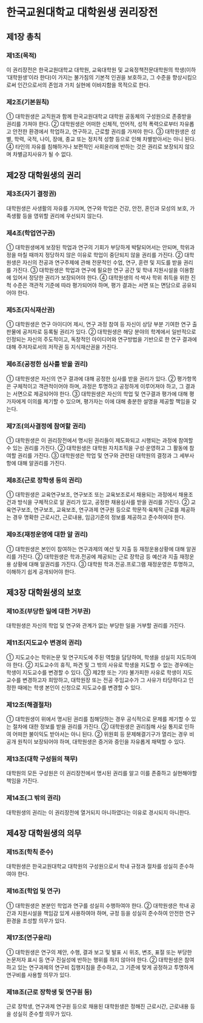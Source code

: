 # 한국교원대학교 대학원생 권리장전

## 제1장 총칙

### 제1조(목적)

이 권리장전은 한국교원대학교 대학원, 교육대학원 및 교육정책전문대학원의 학생(이하 ‘대학원생’이라 한다)이 가지는 불가침의 기본적 인권을 보호하고, 그 수준을 향상시킴으로써 인간으로서의 존엄과 가치 실현에 이바지함을 목적으로 한다.

### 제2조(기본원칙)

① 대학원생은 교직원과 함께 한국교원대학교 대학원 공동체의 구성원으로 존중받을 권리를 가져야 한다.
② 대학원생은 어떠한 신체적, 언어적, 성적 폭력으로부터 자유롭고 안전한 환경에서 학업하고, 연구하고, 근로할 권리를 가져야 한다.
③ 대학원생은 성별, 학력, 국적, 나이, 장애, 종교 또는 정치적 성향 등으로 인해 차별받아서는 아니 된다.
④ 타인의 자유를 침해하거나 보편적인 사회윤리에 반하는 것은 권리로 보장되지 않으며 차별금지사유가 될 수 없다.

## 제2장 대학원생의 권리

### 제3조(자기 결정권)

대학원생은 사생활의 자유를 가지며, 연구와 학업은 건강, 안전, 혼인과 모성의 보호, 가족생활 등을 영위할 권리에 우선되지 않는다.

### 제4조(학업연구권)

① 대학원생에게 보장된 학업과 연구의 기회가 부당하게 박탈되어서는 안되며, 학위과정을 마칠 때까지 정당하지 않은 이유로 학업이 중단되지 않을 권리를 가진다.
② 대학원생은 자신의 전공과 연구주제에 관해 전문적인 수업, 연구, 훈련 및 지도를 받을 권리를 가진다.
③ 대학원생은 학업과 연구에 필요한 연구 공간 및 학내 지원시설을 이용함에 있어서 정당한 권리가 보장되어야 한다.
④ 대학원생의 석‧박사 학위 취득을 위한 진척 수준은 객관적 기준에 따라 평가되어야 하며, 평가 결과는 서면 또는 면담으로 공유되어야 한다.

### 제5조(지식재산권)

① 대학원생은 연구 아이디어 제시, 연구 과정 참여 등 자신이 상당 부분 기여한 연구 출판물에 공저자로 등록될 권리가 있다.
② 대학원생은 해당 분야의 학계에서 일반적으로 인정되는 자신의 주도적이고, 독창적인 아이디어와 연구방법을 기반으로 한 연구 결과에 대해 주저자로서의 저작권 등 지식재산권을 가진다.

### 제6조(공정한 심사를 받을 권리)

① 대학원생은 자신의 연구 결과에 대해 공정한 심사를 받을 권리가 있다.
② 평가항목은 구체적이고 객관적이어야 하며, 과정은 투명하고 공정하게 이루어져야 하고, 그 결과는 서면으로 제공되어야 한다.
③ 대학원생은 자신의 학업 및 연구결과 평가에 대해 평가자에게 이의를 제기할 수 있으며, 평가자는 이에 대해 충분한 설명을 제공할 책임을 갖는다.

### 제7조(의사결정에 참여할 권리)

① 대학원생은 이 권리장전에서 명시된 권리들이 제도화되고 시행되는 과정에 참여할 수 있는 권리를 가진다.
② 대학원생은 대학원 자치조직을 구성‧운영하고 그 활동에 참여할 권리를 가진다.
③ 대학원생은 학업 및 연구와 관련된 대학원의 결정과 그 세부사항에 대해 알권리를 가진다.

### 제8조(근로 장학생 등의 권리)

① 대학원생은 교육연구보조, 연구보조 또는 교육보조로서 채용되는 과정에서 채용조건과 방식을 구체적으로 알 권리가 있고, 공정한 채용심사를 받을 권리를 가진다.
② 교육연구보조, 연구보조, 교육보조, 연구과제 연구원 등으로 학문적‧육체적 근로를 제공하는 경우 명확한 근로시간, 근로내용, 임금기준의 정보를 제공하고 준수하여야 한다.

### 제9조(재정운영에 대한 알 권리)

① 대학원생은 본인이 참여하는 연구과제의 예산 및 지출 등 재정운용상황에 대해 알권리를 가진다.
② 대학원생은 학과․전공에 제공되는 근로 장학금 등 예산과 지출 재정운용 상황에 대해 알권리를 가진다.
③ 대학원 학과․전공․프로그램 재정운영은 투명하고, 이해하기 쉽게 공개되어야 한다.

## 제3장 대학원생의 보호

### 제10조(부당한 일에 대한 거부권)

대학원생은 자신의 학업 및 연구와 관계가 없는 부당한 일을 거부할 권리를 가진다.

### 제11조(지도교수 변경의 권리)

① 지도교수는 학위논문 및 연구지도에 주된 역할을 담당하여, 학생을 성실히 지도하여야 한다.
② 지도교수의 휴직, 파견 및 그 밖의 사유로 학생을 지도할 수 없는 경우에는 학생이 지도교수를 변경할 수 있다.
③ 제2항 또는 기타 불가피한 사유로 학생이 지도교수를 변경하고자 희망하고, 대학원장 또는 전공 주임교수가 그 사유가 타당하다고 인정한 때에는 학생 본인이 신청으로 지도교수를 변경할 수 있다.

### 제12조(해결절차)

① 대학원생이 위에서 명시된 권리를 침해당하는 경우 공식적으로 문제를 제기할 수 있는 절차에 대한 정보를 받을 권리를 가진다.
② 대학원생은 권리침해 사실 통지로 인하여 어떠한 불이익도 받아서는 아니 된다.
② 위원회 등 문제해결기구가 열리는 경우 비공개 원칙이 보장되어야 하며, 대학원생은 증거와 증인을 자유롭게 채택할 수 있다.

### 제13조(대학 구성원의 책무)

대학원의 모든 구성원은 이 권리장전에서 명시된 권리를 알고 이를 존중하고 실현해야할 책임을 가진다.

### 제14조(그 밖의 권리)

대학원생의 권리는 이 권리장전에 열거되지 아니하였다는 이유로 경시되지 아니한다.

## 제4장 대학원생의 의무

### 제15조(학칙 준수)

대학원생은 한국교원대학교 대학원의 구성원으로서 학내 규정과 절차를 성실히 준수하여야 한다.

### 제16조(학업 및 연구)

① 대학원생은 본분인 학업과 연구를 성실히 수행하여야 한다.
② 대학원생은 학내 공간과 지원시설을 책임감 있게 사용하여야 하며, 규정 등을 성실히 준수하여 안전한 연구환경을 조성할 의무가 있다.

### 제17조(연구윤리)

① 대학원생은 연구의 제안, 수행, 결과 보고 및 발표 시 위조, 변조, 표절 또는 부당한 논문저자 표시 등 연구 진실성에 반하는 행위를 하지 않아야 한다.
② 대학원생은 참여하고 있는 연구과제의 연구비 집행지침을 준수하고, 그 기준에 맞게 공정하고 투명하게 연구비를 사용할 의무가 있다.

### 제18조(근로 장학생 및 연구원 등)

근로 장학생, 연구과제 연구원 등으로 채용된 대학원생은 정해진 근로시간, 근로내용 등을 성실히 준수할 의무가 있다.
